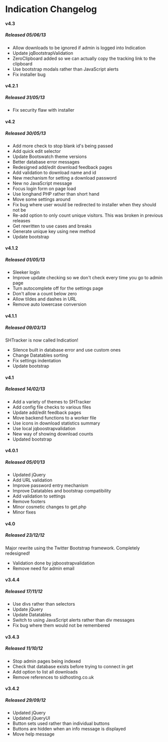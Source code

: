 Indication Changelog
====================

#### v4.3 
##### Released 05/06/13

* Allow downloads to be ignored if admin is logged into Indication
* Update jqBootstrapValidation
* ZeroClipboard added so we can actually copy the tracking link to the clipboard
* Use bootstrap modals rather than JavaScript alerts
* Fix installer bug

#### v4.2.1
##### Released 31/05/13

* Fix security flaw with installer

#### v4.2
##### Released 30/05/13

* Add more check to stop blank id's being passed
* Add quick edit selector
* Update Bootswatch theme versions
* Better database error messages
* Redesigned add/edit download feedback pages
* Add validation to download name and id
* New mechanism for setting a download password
* New no JavaScript message
* Focus login form on page load
* Use longhand PHP rather than short hand
* Move some settings around
* Fix bug where user would be redirected to installer when they should not be
* Re-add option to only count unique visitors. This was broken in previous releases
* Get rewritten to use cases and breaks
* Generate unique key using new method
* Update bootstrap 

#### v4.1.2
##### Released 01/05/13

* Sleeker login
* Improve update checking so we don't check every time you go to admin page
* Turn autocomplete off for the settings page
* Don't allow a count below zero
* Allow tildes and dashes in URL
* Remove auto lowercase conversion

#### v4.1.1
##### Released 09/03/13
SHTracker is now called Indication!

* Silence built in database error and use custom ones
* Change Datatables sorting
* Fix settings indentation
* Update bootstrap

#### v4.1
##### Released 14/02/13

* Add a variety of themes to SHTracker
* Add config file checks to various files
* Update add/edit feedback pages
* Move backend functions to a worker file
* Use icons in download statistics summary
* Use local jqboostrapvalidation
* New way of showing download counts
* Updated bootstrap

#### v4.0.1 
##### Released 05/01/13

* Updated jQuery
* Add URL validation
* Improve password entry mechanism
* Improve Datatables and bootstrap compatibility
* Add validation to settings
* Remove footers
* Minor cosmetic changes to get.php
* Minor fixes

#### v4.0 
##### Released 23/12/12
Major rewrite using the Twitter Bootstrap framework. Completely redesigned!

* Validation done by jqboostrapvalidation
* Remove need for admin email

#### v3.4.4 
##### Released 17/11/12

* Use divs rather than selectors
* Update jQuery
* Update Datatables
* Switch to using JavaScript alerts rather than div messages
* Fix bug where them would not be remembered

#### v3.4.3 
##### Released 11/10/12

* Stop admin pages being indexed
* Check that database exists before trying to connect in get
* Add option to list all downloads
* Remove references to sidhosting.co.uk

#### v3.4.2 
##### Released 29/09/12

* Updated jQuery
* Updated jQueryUI
* Button sets used rather than individual buttons
* Buttons are hidden when an info message is displayed
* Move help message